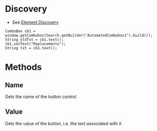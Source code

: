 # Discovery 
* See [Element Discovery](element-discovery.md)

```
ComboBox cb1 = window.getCombobox(Search.getBuilder("AutomatedCombobox1").build());
String oldTxt = cb1.text();
cb1.setText("Replacements");
String txt = cb1.text();
```

# Methods

## Name

Gets the name of the button control

## Value

Gets the value of the button, i.e. the text associated with it
